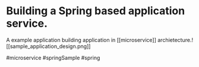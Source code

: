 # Building a Spring based application service.
A example application building application in [[microservice]] archietecture.![[sample_application_design.png]]




 #microservice  #springSample #spring 